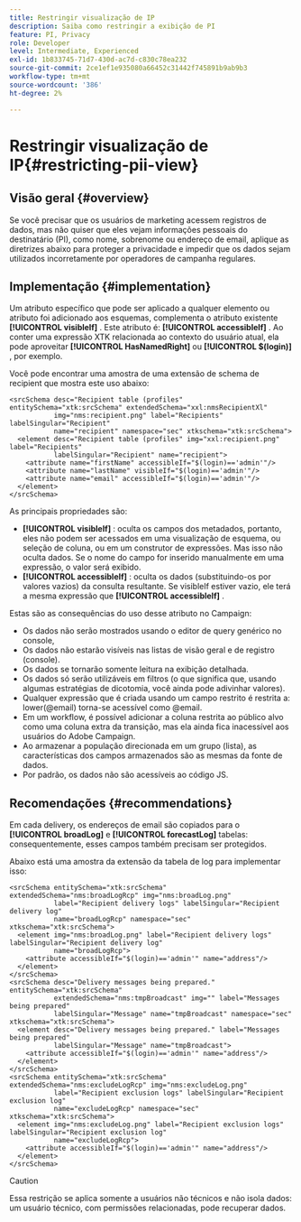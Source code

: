 ```yaml
---
title: Restringir visualização de IP
description: Saiba como restringir a exibição de PI
feature: PI, Privacy
role: Developer
level: Intermediate, Experienced
exl-id: 1b833745-71d7-430d-ac7d-c830c78ea232
source-git-commit: 2ce1ef1e935080a66452c31442f745891b9ab9b3
workflow-type: tm+mt
source-wordcount: '386'
ht-degree: 2%

---
```


# Restringir visualização de IP{#restricting-pii-view}

## Visão geral {#overview}

Se você precisar que os usuários de marketing acessem registros de dados, mas não quiser que eles vejam informações pessoais do destinatário (PI), como nome, sobrenome ou endereço de email, aplique as diretrizes abaixo para proteger a privacidade e impedir que os dados sejam utilizados incorretamente por operadores de campanha regulares.

## Implementação {#implementation}

Um atributo específico que pode ser aplicado a qualquer elemento ou atributo foi adicionado aos esquemas, complementa o atributo existente **[!UICONTROL visibleIf]** . Este atributo é: **[!UICONTROL accessibleIf]** . Ao conter uma expressão XTK relacionada ao contexto do usuário atual, ela pode aproveitar **[!UICONTROL HasNamedRight]** ou **[!UICONTROL $(login)]** , por exemplo.

Você pode encontrar uma amostra de uma extensão de schema de recipient que mostra este uso abaixo:

```
<srcSchema desc="Recipient table (profiles" entitySchema="xtk:srcSchema" extendedSchema="xxl:nmsRecipientXl"
           img="nms:recipient.png" label="Recipients" labelSingular="Recipient"
           name="recipient" namespace="sec" xtkschema="xtk:srcSchema">
  <element desc="Recipient table (profiles" img="xxl:recipient.png" label="Recipients"
           labelSingular="Recipient" name="recipient">
    <attribute name="firstName" accessibleIf="$(login)=='admin'"/>
    <attribute name="lastName" visibleIf="$(login)=='admin'"/>
    <attribute name="email" accessibleIf="$(login)=='admin'"/>
  </element>
</srcSchema>
```

As principais propriedades são:

* **[!UICONTROL visibleIf]** : oculta os campos dos metadados, portanto, eles não podem ser acessados em uma visualização de esquema, ou seleção de coluna, ou em um construtor de expressões. Mas isso não oculta dados. Se o nome do campo for inserido manualmente em uma expressão, o valor será exibido.
* **[!UICONTROL accessibleIf]** : oculta os dados (substituindo-os por valores vazios) da consulta resultante. Se visibleIf estiver vazio, ele terá a mesma expressão que **[!UICONTROL accessibleIf]** .

Estas são as consequências do uso desse atributo no Campaign:

* Os dados não serão mostrados usando o editor de query genérico no console,
* Os dados não estarão visíveis nas listas de visão geral e de registro (console).
* Os dados se tornarão somente leitura na exibição detalhada.
* Os dados só serão utilizáveis em filtros (o que significa que, usando algumas estratégias de dicotomia, você ainda pode adivinhar valores).
* Qualquer expressão que é criada usando um campo restrito é restrita a: lower(@email) torna-se acessível como @email.
* Em um workflow, é possível adicionar a coluna restrita ao público alvo como uma coluna extra da transição, mas ela ainda fica inacessível aos usuários do Adobe Campaign.
* Ao armazenar a população direcionada em um grupo (lista), as características dos campos armazenados são as mesmas da fonte de dados.
* Por padrão, os dados não são acessíveis ao código JS.

## Recomendações {#recommendations}

Em cada delivery, os endereços de email são copiados para o **[!UICONTROL broadLog]** e **[!UICONTROL forecastLog]** tabelas: consequentemente, esses campos também precisam ser protegidos.

Abaixo está uma amostra da extensão da tabela de log para implementar isso:

```
<srcSchema entitySchema="xtk:srcSchema" extendedSchema="nms:broadLogRcp" img="nms:broadLog.png"
           label="Recipient delivery logs" labelSingular="Recipient delivery log"
           name="broadLogRcp" namespace="sec" xtkschema="xtk:srcSchema">
  <element img="nms:broadLog.png" label="Recipient delivery logs" labelSingular="Recipient delivery log"
           name="broadLogRcp">
    <attribute accessibleIf="$(login)=='admin'" name="address"/>
  </element>
</srcSchema>
<srcSchema desc="Delivery messages being prepared." entitySchema="xtk:srcSchema"
           extendedSchema="nms:tmpBroadcast" img="" label="Messages being prepared"
           labelSingular="Message" name="tmpBroadcast" namespace="sec" xtkschema="xtk:srcSchema">
  <element desc="Delivery messages being prepared." label="Messages being prepared"
           labelSingular="Message" name="tmpBroadcast">
    <attribute accessibleIf="$(login)=='admin'" name="address"/>
  </element>
</srcSchema>
<srcSchema entitySchema="xtk:srcSchema" extendedSchema="nms:excludeLogRcp" img="nms:excludeLog.png"
           label="Recipient exclusion logs" labelSingular="Recipient exclusion log"
           name="excludeLogRcp" namespace="sec" xtkschema="xtk:srcSchema">
  <element img="nms:excludeLog.png" label="Recipient exclusion logs" labelSingular="Recipient exclusion log"
           name="excludeLogRcp">
    <attribute accessibleIf="$(login)=='admin'" name="address"/>
  </element>
</srcSchema>
```

>[!CAUTION]
>
>Essa restrição se aplica somente a usuários não técnicos e não isola dados: um usuário técnico, com permissões relacionadas, pode recuperar dados.
